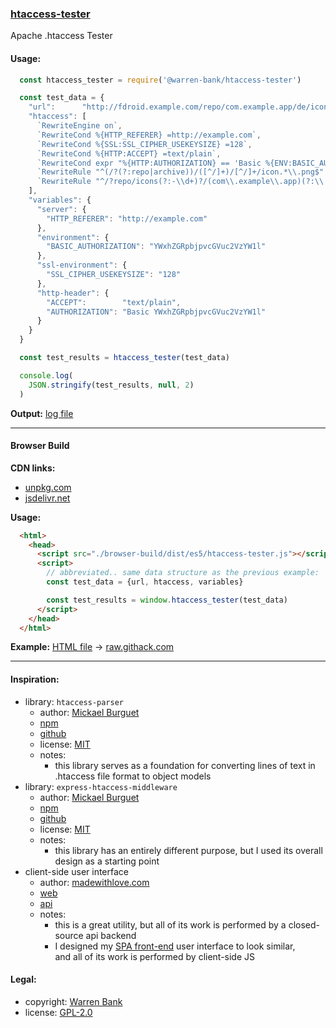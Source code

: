 ### [htaccess-tester](https://github.com/warren-bank/js-htaccess-tester)

Apache .htaccess Tester

#### Usage:

```javascript
  const htaccess_tester = require('@warren-bank/htaccess-tester')

  const test_data = {
    "url":      "http://fdroid.example.com/repo/com.example.app/de/icon.png",
    "htaccess": [
      `RewriteEngine on`,
      `RewriteCond %{HTTP_REFERER} =http://example.com`,
      `RewriteCond %{SSL:SSL_CIPHER_USEKEYSIZE} =128`,
      `RewriteCond %{HTTP:ACCEPT} =text/plain`,
      `RewriteCond expr "%{HTTP:AUTHORIZATION} == 'Basic %{ENV:BASIC_AUTHORIZATION}'"`,
      `RewriteRule "^(/?(?:repo|archive))/([^/]+)/[^/]+/icon.*\\.png$" "$1/icons/$2.png" [BCTLS,PT]`,
      `RewriteRule "^/?repo/icons(?:-\\d+)?/(com\\.example\\.app)(?:\\.\\d+)?\\.png$" "http://icons.example.com/$1/icon.png" [L,R=301]`
    ],
    "variables": {
      "server": {
        "HTTP_REFERER": "http://example.com"
      },
      "environment": {
        "BASIC_AUTHORIZATION": "YWxhZGRpbjpvcGVuc2VzYW1l"
      },
      "ssl-environment": {
        "SSL_CIPHER_USEKEYSIZE": "128"
      },
      "http-header": {
        "ACCEPT":        "text/plain",
        "AUTHORIZATION": "Basic YWxhZGRpbjpvcGVuc2VzYW1l"
      }
    }
  }

  const test_results = htaccess_tester(test_data)

  console.log(
    JSON.stringify(test_results, null, 2)
  )
```

__Output:__ [log file](./tests/01-README/test.log)

- - - -

#### Browser Build

__CDN links:__

* [unpkg.com](https://unpkg.com/@warren-bank/htaccess-tester@latest/browser-build/dist/es5/htaccess-tester.js)
* [jsdelivr.net](https://cdn.jsdelivr.net/npm/@warren-bank/htaccess-tester@latest/browser-build/dist/es5/htaccess-tester.js)

__Usage:__

```html
  <html>
    <head>
      <script src="./browser-build/dist/es5/htaccess-tester.js"></script>
      <script>
        // abbreviated.. same data structure as the previous example:
        const test_data = {url, htaccess, variables}

        const test_results = window.htaccess_tester(test_data)
      </script>
    </head>
  </html>
```

__Example:__ [HTML file](./browser-build/tests/01-README/test.html) &rarr; [raw.githack.com](https://raw.githack.com/warren-bank/js-htaccess-tester/master/browser-build/tests/01-README/test.html)

- - - -

#### Inspiration:

* library: `htaccess-parser`
  - author: [Mickael Burguet](https://github.com/rundef)
  - [npm](https://www.npmjs.com/package/htaccess-parser)
  - [github](https://github.com/rundef/node-htaccess-parser)
  - license: [MIT](https://github.com/rundef/node-htaccess-parser/blob/87755ae00789f46ca55202455f9250d8949fd6c0/package.json#L24)
  - notes:
    * this library serves as a foundation for converting lines of text in .htaccess file format to object models
* library: `express-htaccess-middleware`
  - author: [Mickael Burguet](https://github.com/rundef)
  - [npm](https://www.npmjs.com/package/express-htaccess-middleware)
  - [github](https://github.com/rundef/node-express-htaccess-middleware)
  - license: [MIT](https://github.com/rundef/node-express-htaccess-middleware/blob/8731a45853c90a93c37434649b28d0b80d2025ab/package.json#L25)
  - notes:
    * this library has an entirely different purpose, but I used its overall design as a starting point
* client-side user interface
  - author: [madewithlove.com](https://github.com/madewithlove)
  - [web](https://htaccess.madewithlove.com/)
  - [api](https://htaccess.madewithlove.com/api)
  - notes:
    * this is a great utility, but all of its work is performed by a closed-source api backend
    * I designed my [SPA front-end](https://warren-bank.github.io/single-page-apps/htaccess-tester/index.html) user interface to look similar,<br>and all of its work is performed by client-side JS

#### Legal:

* copyright: [Warren Bank](https://github.com/warren-bank)
* license: [GPL-2.0](https://www.gnu.org/licenses/old-licenses/gpl-2.0.txt)
